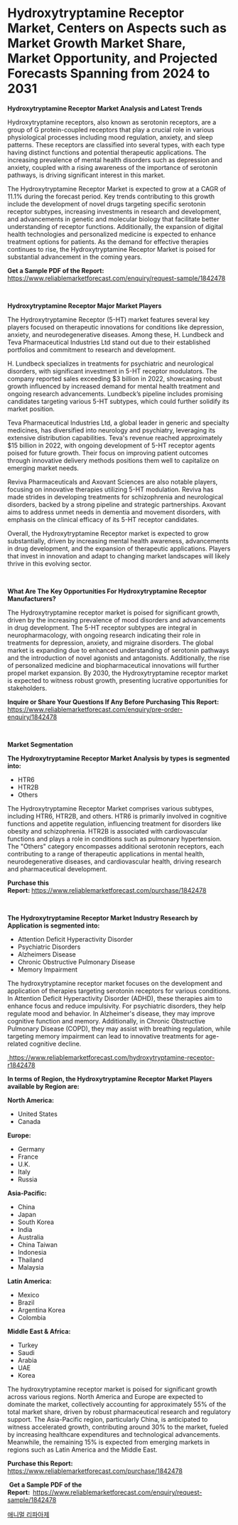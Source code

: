 <p><h1>Hydroxytryptamine Receptor Market, Centers on Aspects such as Market Growth Market Share, Market Opportunity, and Projected Forecasts Spanning from 2024 to 2031</h1></p><p><strong>Hydroxytryptamine Receptor Market Analysis and Latest Trends</strong></p>
<p><p>Hydroxytryptamine receptors, also known as serotonin receptors, are a group of G protein-coupled receptors that play a crucial role in various physiological processes including mood regulation, anxiety, and sleep patterns. These receptors are classified into several types, with each type having distinct functions and potential therapeutic applications. The increasing prevalence of mental health disorders such as depression and anxiety, coupled with a rising awareness of the importance of serotonin pathways, is driving significant interest in this market.</p><p>The Hydroxytryptamine Receptor Market is expected to grow at a CAGR of 11.1% during the forecast period. Key trends contributing to this growth include the development of novel drugs targeting specific serotonin receptor subtypes, increasing investments in research and development, and advancements in genetic and molecular biology that facilitate better understanding of receptor functions. Additionally, the expansion of digital health technologies and personalized medicine is expected to enhance treatment options for patients. As the demand for effective therapies continues to rise, the Hydroxytryptamine Receptor Market is poised for substantial advancement in the coming years.</p></p>
<p><strong>Get a Sample PDF of the Report:&nbsp;</strong> <a href="https://www.reliablemarketforecast.com/enquiry/request-sample/1842478?utm_campaign=1080&utm_medium=2&utm_source=Github&utm_content=ia&utm_term=01012025&utm_id=hydroxytryptamine-receptor">https://www.reliablemarketforecast.com/enquiry/request-sample/1842478</a></p>
<p>&nbsp;</p>
<p><strong>Hydroxytryptamine Receptor Major Market Players</strong></p>
<p><p>The Hydroxytryptamine Receptor (5-HT) market features several key players focused on therapeutic innovations for conditions like depression, anxiety, and neurodegenerative diseases. Among these, H. Lundbeck and Teva Pharmaceutical Industries Ltd stand out due to their established portfolios and commitment to research and development.</p><p>H. Lundbeck specializes in treatments for psychiatric and neurological disorders, with significant investment in 5-HT receptor modulators. The company reported sales exceeding $3 billion in 2022, showcasing robust growth influenced by increased demand for mental health treatment and ongoing research advancements. Lundbeck’s pipeline includes promising candidates targeting various 5-HT subtypes, which could further solidify its market position.</p><p>Teva Pharmaceutical Industries Ltd, a global leader in generic and specialty medicines, has diversified into neurology and psychiatry, leveraging its extensive distribution capabilities. Teva's revenue reached approximately $15 billion in 2022, with ongoing development of 5-HT receptor agents poised for future growth. Their focus on improving patient outcomes through innovative delivery methods positions them well to capitalize on emerging market needs.</p><p>Reviva Pharmaceuticals and Axovant Sciences are also notable players, focusing on innovative therapies utilizing 5-HT modulation. Reviva has made strides in developing treatments for schizophrenia and neurological disorders, backed by a strong pipeline and strategic partnerships. Axovant aims to address unmet needs in dementia and movement disorders, with emphasis on the clinical efficacy of its 5-HT receptor candidates.</p><p>Overall, the Hydroxytryptamine Receptor market is expected to grow substantially, driven by increasing mental health awareness, advancements in drug development, and the expansion of therapeutic applications. Players that invest in innovation and adapt to changing market landscapes will likely thrive in this evolving sector.</p></p>
<p>&nbsp;</p>
<p><strong>What Are The Key Opportunities For Hydroxytryptamine Receptor Manufacturers?</strong></p>
<p><p>The Hydroxytryptamine receptor market is poised for significant growth, driven by the increasing prevalence of mood disorders and advancements in drug development. The 5-HT receptor subtypes are integral in neuropharmacology, with ongoing research indicating their role in treatments for depression, anxiety, and migraine disorders. The global market is expanding due to enhanced understanding of serotonin pathways and the introduction of novel agonists and antagonists. Additionally, the rise of personalized medicine and biopharmaceutical innovations will further propel market expansion. By 2030, the Hydroxytryptamine receptor market is expected to witness robust growth, presenting lucrative opportunities for stakeholders.</p></p>
<p><strong>Inquire or Share Your Questions If Any Before Purchasing This Report:</strong> <a href="https://www.reliablemarketforecast.com/enquiry/pre-order-enquiry/1842478?utm_campaign=1080&utm_medium=2&utm_source=Github&utm_content=ia&utm_term=01012025&utm_id=hydroxytryptamine-receptor">https://www.reliablemarketforecast.com/enquiry/pre-order-enquiry/1842478</a></p>
<p>&nbsp;</p>
<p><strong>Market Segmentation</strong></p>
<p><strong>The Hydroxytryptamine Receptor Market Analysis by types is segmented into:</strong></p>
<p><ul><li>HTR6</li><li>HTR2B</li><li>Others</li></ul></p>
<p><p>The Hydroxytryptamine Receptor Market comprises various subtypes, including HTR6, HTR2B, and others. HTR6 is primarily involved in cognitive functions and appetite regulation, influencing treatment for disorders like obesity and schizophrenia. HTR2B is associated with cardiovascular functions and plays a role in conditions such as pulmonary hypertension. The "Others" category encompasses additional serotonin receptors, each contributing to a range of therapeutic applications in mental health, neurodegenerative diseases, and cardiovascular health, driving research and pharmaceutical development.</p></p>
<p><strong>Purchase this Report:&nbsp;</strong><a href="https://www.reliablemarketforecast.com/purchase/1842478?utm_campaign=1080&utm_medium=2&utm_source=Github&utm_content=ia&utm_term=01012025&utm_id=hydroxytryptamine-receptor">https://www.reliablemarketforecast.com/purchase/1842478</a></p>
<p>&nbsp;</p>
<p><strong>The Hydroxytryptamine Receptor Market Industry Research by Application is segmented into:</strong></p>
<p><ul><li>Attention Deficit Hyperactivity Disorder</li><li>Psychiatric Disorders</li><li>Alzheimers Disease</li><li>Chronic Obstructive Pulmonary Disease</li><li>Memory Impairment</li></ul></p>
<p><p>The hydroxytryptamine receptor market focuses on the development and application of therapies targeting serotonin receptors for various conditions. In Attention Deficit Hyperactivity Disorder (ADHD), these therapies aim to enhance focus and reduce impulsivity. For psychiatric disorders, they help regulate mood and behavior. In Alzheimer's disease, they may improve cognitive function and memory. Additionally, in Chronic Obstructive Pulmonary Disease (COPD), they may assist with breathing regulation, while targeting memory impairment can lead to innovative treatments for age-related cognitive decline.</p></p>
<p><a href="https://www.reliablemarketforecast.com/hydroxytryptamine-receptor-r1842478?utm_campaign=1080&utm_medium=2&utm_source=Github&utm_content=ia&utm_term=01012025&utm_id=hydroxytryptamine-receptor">&nbsp;https://www.reliablemarketforecast.com/hydroxytryptamine-receptor-r1842478</a></p>
<p><strong>In terms of Region, the Hydroxytryptamine Receptor Market Players available by Region are:</strong></p>
<p>
    <p> <strong> North America: </strong>
        <ul>
            <li>United States</li>
            <li>Canada</li>
        </ul>
        </p> 
    <p> <strong> Europe: </strong>
        <ul>
            <li>Germany</li>
            <li>France</li>
            <li>U.K.</li>
            <li>Italy</li>
            <li>Russia</li>
        </ul>
        </p> 
    <p> <strong> Asia-Pacific: </strong>
        <ul>
            <li>China</li>
            <li>Japan</li>
            <li>South Korea</li>
            <li>India</li>
            <li>Australia</li>
            <li>China Taiwan</li>
            <li>Indonesia</li>
            <li>Thailand</li>
            <li>Malaysia</li>
        </ul>
        </p> 
    <p> <strong> Latin America: </strong>
        <ul>
            <li>Mexico</li>
            <li>Brazil</li>
            <li>Argentina Korea</li>
            <li>Colombia</li>
        </ul>
        </p> 
    <p> <strong> Middle East & Africa: </strong>
        <ul>
            <li>Turkey</li>
            <li>Saudi</li>
            <li>Arabia</li>
            <li>UAE</li>
            <li>Korea</li>
        </ul>
    </p>
    </p>
<p><p>The hydroxytryptamine receptor market is poised for significant growth across various regions. North America and Europe are expected to dominate the market, collectively accounting for approximately 55% of the total market share, driven by robust pharmaceutical research and regulatory support. The Asia-Pacific region, particularly China, is anticipated to witness accelerated growth, contributing around 30% to the market, fueled by increasing healthcare expenditures and technological advancements. Meanwhile, the remaining 15% is expected from emerging markets in regions such as Latin America and the Middle East.</p></p>
<p><strong>Purchase this Report: </strong><a href="https://www.reliablemarketforecast.com/purchase/1842478?utm_campaign=1080&utm_medium=2&utm_source=Github&utm_content=ia&utm_term=01012025&utm_id=hydroxytryptamine-receptor">https://www.reliablemarketforecast.com/purchase/1842478</a></p>
<p>&nbsp;<strong>Get a Sample PDF of the Report:&nbsp;&nbsp;</strong><a href="https://www.reliablemarketforecast.com/enquiry/request-sample/1842478?utm_campaign=1080&utm_medium=2&utm_source=Github&utm_content=ia&utm_term=01012025&utm_id=hydroxytryptamine-receptor">https://www.reliablemarketforecast.com/enquiry/request-sample/1842478</a></p>
<p><strong></strong></p>
<p><p><a href="https://github.com/sougarounis/Market-Research-Report-List-6/blob/main/154824629712.md?utm_campaign=1080&utm_medium=2&utm_source=Github&utm_content=ia&utm_term=01012025&utm_id=hydroxytryptamine-receptor">애니멀 리파아제</a></p></p>
